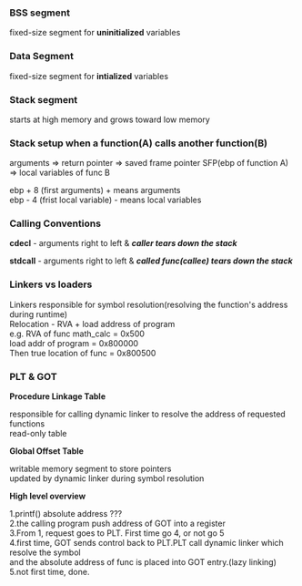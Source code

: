### BSS segment 
fixed-size segment for **uninitialized** variables 

### Data Segment 
fixed-size segment for **intialized** variables 

### Stack segment 
starts at high memory and grows toward low memory 

### Stack setup when a function(A) calls another function(B)
arguments => return pointer => saved frame pointer SFP(ebp of function A) => local variables of func B 

<p>ebp + 8 (first arguments)  + means arguments<br>
ebp - 4 (frist local variable)  - means local variables</p>

### Calling Conventions 
**cdecl** - arguments right to left & ***caller tears down the stack***

**stdcall** - arguments right to left & ***called func(callee) tears down the stack***

### Linkers vs loaders
<p>Linkers responsible for symbol resolution(resolving the function's address during runtime)<br>
Relocation - RVA + load address of program<br>
e.g. RVA of func math_calc = 0x500<br>
load addr of program = 0x800000<br>
Then true location of func = 0x800500</p>

### PLT & GOT 
**Procedure Linkage Table**
<p>responsible for calling dynamic linker to resolve the address of requested functions<br> 
read-only table</p>

**Global Offset Table**
<p>writable memory segment to store pointers<br>
updated by dynamic linker during symbol resolution </p>

**High level overview** 
<p>1.printf() absolute address ???<br> 
2.the calling program push address of GOT into a register <br>
3.From 1, request goes to PLT. First time go 4, or not go 5 <br>
4.first time, GOT sends control back to PLT.PLT call dynamic linker which resolve the symbol <br>
and the absolute address of func is placed into GOT entry.(lazy linking) 
5.not first time, done. </p>












